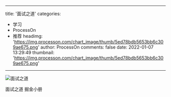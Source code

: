 
---
title: '面试之道'
categories: 
 - 学习
 - ProcessOn
 - 推荐
headimg: 'https://img.processon.com/chart_image/thumb/5ed78bdb5653bb6c309ae675.png'
author: ProcessOn
comments: false
date: 2022-01-07 13:29:49
thumbnail: 'https://img.processon.com/chart_image/thumb/5ed78bdb5653bb6c309ae675.png'
---

<div>   
<img class="thumb" alt="面试之道" src="https://img.processon.com/chart_image/thumb/5ed78bdb5653bb6c309ae675.png" referrerpolicy="no-referrer">
<p>面试之道 掘金小册</p>  
</div>
            